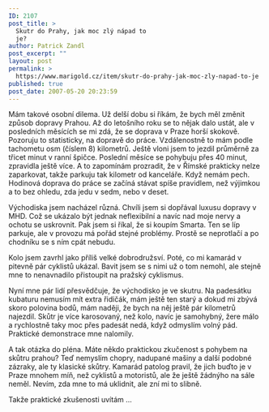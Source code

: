 ```yaml
---
ID: 2107
post_title: >
  Skutr do Prahy, jak moc zlý nápad to
  je?
author: Patrick Zandl
post_excerpt: ""
layout: post
permalink: >
  https://www.marigold.cz/item/skutr-do-prahy-jak-moc-zly-napad-to-je
published: true
post_date: 2007-05-20 20:23:59
---
```

Mám takové osobní dilema. Už delší dobu si říkám, že bych měl změnit způsob dopravy Prahou. Až do letošního roku se to nějak dalo ustát, ale v posledních měsících se mi zdá, že se doprava v Praze horší skokově. Pozoruju to statisticky, na dopravě do práce. Vzdálenostně to mám podle tachometu osm (číslem 8) kilometrů. Ještě vloni jsem to jezdil průměrně za třicet minut v ranní špičce. Poslední měsíce se pohybuju přes 40 minut, zpravidla ještě více. A to zapomínám prozradit, že v Římské prakticky nelze zaparkovat, takže parkuju tak kilometr od kanceláře. Když nemám pech. Hodinová doprava do práce se začíná stávat spíše pravidlem, než výjimkou a to bez ohledu, zda jedu v sedm, nebo v deset. 

Východiska jsem nacházel různá. Chvíli jsem si dopřával luxusu dopravy v MHD. Což se ukázalo být jednak neflexibilní a navíc nad moje nervy a ochotu se uskrovnit. Pak jsem si říkal, že si koupím Smarta. Ten se líp parkuje, ale v provozu má pořád stejné problémy. Prostě se neprotlačí a po chodníku se s ním cpát nebudu. 

Kolo jsem zavrhl jako příliš velké dobrodružsví. Poté, co mi kamarád v pitevně pár cyklistů ukázal. Bavit jsem se s nimi už o tom nemohl, ale stejně mne to nenavnadilo přistoupit na pražský cyklismus. 

Nyní mne pár lidí přesvědčuje, že východisko je ve skutru. Na padesátku kubaturu nemusím mít extra řidičák, mám ještě ten starý a dokud mi zbývá skoro polovina bodů, mám naději, že bych na něj ještě pár kilometrů najezdil. Skůtr je více karosovaný, než kolo, navíc je samohybný, žere málo a rychlostně taky moc přes padesát nedá, když odmyslím volný pád. Praktické demonstrace mne nalomily.

A tak otázka do pléna. Máte někdo praktickou zkučenost s pohybem na skůtru prahou? Teď nemyslím chopry, nadupané mašiny a další podobné zázraky, ale ty klasické skůtry. Kamarád patolog pravil, že jich buďto je v Praze mnohem míň, než cyklistů a motoristů, ale že ještě žádnýho na sále neměl. Nevím, zda mne to má uklidnit, ale zní mi to slibně. 

Takže praktické zkušenosti uvítám ...
